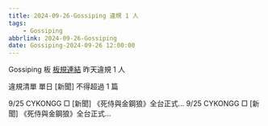 ```yaml
---
title: 2024-09-26-Gossiping 違規 1 人
tags:
    - Gossiping
abbrlink: 2024-09-26-Gossiping
date: Gossiping-2024-09-26 12:00:00
---
```

Gossiping 板 [板規連結](https://www.ptt.cc/bbs/Gossiping/M.1637425085.A.07D.html)
昨天違規 1 人
<!-- more -->

違規清單
單日 [新聞] 不得超過 1 篇

9/25 CYKONGG □ [新聞] 《死侍與金鋼狼》全台正式…
9/25 CYKONGG □ [新聞] 《死侍與金鋼狼》全台正式…